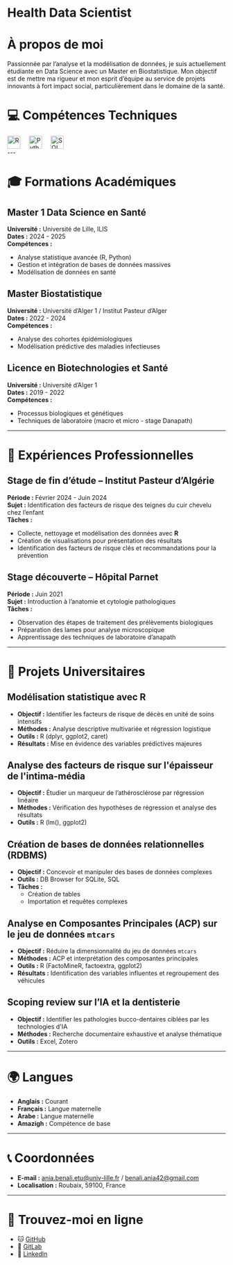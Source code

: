# Health Data Scientist


# À propos de moi

Passionnée par l’analyse et la modélisation de données, je suis actuellement étudiante en Data Science avec un Master en Biostatistique. Mon objectif est de mettre ma rigueur et mon esprit d’équipe au service de projets innovants à fort impact social, particulièrement dans le domaine de la santé.


# 💻 Compétences Techniques

<div style="display: flex; align-items: center;">
  <img src="https://upload.wikimedia.org/wikipedia/commons/1/1b/R_logo.svg" alt="R" width="30" height="30" style="margin-right: 20px;">
  <img src="https://upload.wikimedia.org/wikipedia/commons/c/c3/Python-logo-notext.svg" alt="Python" width="30" height="30" style="margin-right: 20px;">
  <img src="https://www.freeiconspng.com/uploads/sql-file-icon-0.png" alt="SQL" width="30" height="30">
</div>
---

# 🎓 Formations Académiques

## Master 1 Data Science en Santé  
**Université :** Université de Lille, ILIS  
**Dates :** 2024 - 2025  
**Compétences :**  
- Analyse statistique avancée (R, Python)  
- Gestion et intégration de bases de données massives  
- Modélisation de données en santé

## Master Biostatistique  
**Université :** Université d’Alger 1 / Institut Pasteur d’Alger  
**Dates :** 2022 - 2024  
**Compétences :**  
- Analyse des cohortes épidémiologiques  
- Modélisation prédictive des maladies infectieuses

## Licence en Biotechnologies et Santé  
**Université :** Université d’Alger 1  
**Dates :** 2019 - 2022  
**Compétences :**  
- Processus biologiques et génétiques  
- Techniques de laboratoire (macro et micro - stage Danapath)

---

# 💼 Expériences Professionnelles

## Stage de fin d’étude – Institut Pasteur d’Algérie  
**Période :** Février 2024 - Juin 2024  
**Sujet :** Identification des facteurs de risque des teignes du cuir chevelu chez l’enfant  
**Tâches :**  
- Collecte, nettoyage et modélisation des données avec **R**  
- Création de visualisations pour présentation des résultats  
- Identification des facteurs de risque clés et recommandations pour la prévention

## Stage découverte – Hôpital Parnet  
**Période :** Juin 2021  
**Sujet :** Introduction à l’anatomie et cytologie pathologiques  
**Tâches :**  
- Observation des étapes de traitement des prélèvements biologiques  
- Préparation des lames pour analyse microscopique  
- Apprentissage des techniques de laboratoire d’anapath

---

# 📂 Projets Universitaires

## Modélisation statistique avec R  
- **Objectif :** Identifier les facteurs de risque de décès en unité de soins intensifs  
- **Méthodes :** Analyse descriptive multivariée et régression logistique  
- **Outils :** R (dplyr, ggplot2, caret)  
- **Résultats :** Mise en évidence des variables prédictives majeures

## Analyse des facteurs de risque sur l'épaisseur de l'intima-média  
- **Objectif :** Étudier un marqueur de l’athérosclérose par régression linéaire  
- **Méthodes :** Vérification des hypothèses de régression et analyse des résultats  
- **Outils :** R (lm(), ggplot2)

## Création de bases de données relationnelles (RDBMS)  
- **Objectif :** Concevoir et manipuler des bases de données complexes  
- **Outils :** DB Browser for SQLite, SQL  
- **Tâches :**  
  - Création de tables  
  - Importation et requêtes complexes

## Analyse en Composantes Principales (ACP) sur le jeu de données `mtcars`  
- **Objectif :** Réduire la dimensionnalité du jeu de données `mtcars`  
- **Méthodes :** ACP et interprétation des composantes principales  
- **Outils :** R (FactoMineR, factoextra, ggplot2)  
- **Résultats :** Identification des variables influentes et regroupement des véhicules

## Scoping review sur l’IA et la dentisterie  
- **Objectif :** Identifier les pathologies bucco-dentaires ciblées par les technologies d'IA  
- **Méthodes :** Recherche documentaire exhaustive et analyse thématique  
- **Outils :** Excel, Zotero

---

# 🌍 Langues  
- **Anglais :** Courant  
- **Français :** Langue maternelle  
- **Arabe :** Langue maternelle  
- **Amazigh :** Compétence de base

---

# 📞 Coordonnées  
- **E-mail :** [ania.benali.etu@univ-lille.fr](mailto:ania.benali.etu@univ-lille.fr) / [benali.ania42@gmail.com](mailto:benali.ania42@gmail.com)  
- **Localisation :** Roubaix, 59100, France  

---

# 📱 Trouvez-moi en ligne  
- 🐱 [GitHub](https://github.com/tonprofil)  
- 🦊 [GitLab](https://gitlab.com/tonprofil)  
- 🔗 [LinkedIn](https://www.linkedin.com/in/ania-benali-78924825)  

